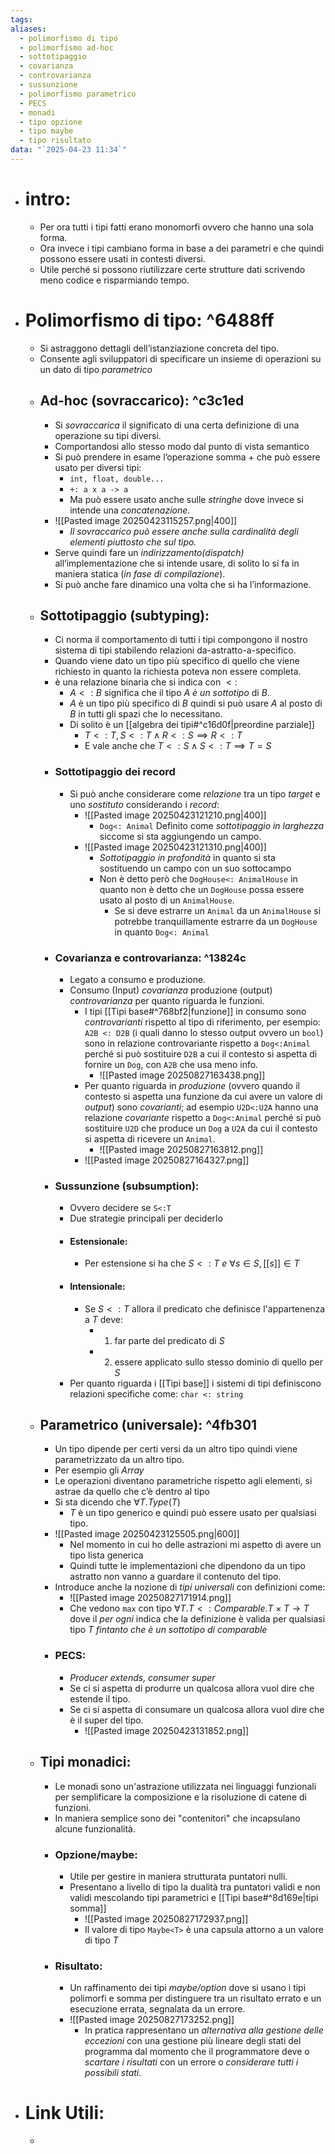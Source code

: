 ```yaml
---
tags:
aliases:
  - polimorfismo di tipo
  - polimorfismo ad-hoc
  - sottotipaggio
  - covarianza
  - controvarianza
  - sussunzione
  - polimorfismo parametrico
  - PECS
  - monadi
  - tipo opzione
  - tipo maybe
  - tipo risultato
data: "`2025-04-23 11:34`"
---
```

- # intro:
	- Per ora tutti i tipi fatti erano monomorfi ovvero che hanno una sola forma.
	- Ora invece i tipi cambiano forma in base a dei parametri e che quindi possono essere usati in contesti diversi.
	- Utile perché si possono riutilizzare certe strutture dati scrivendo meno codice e risparmiando tempo.
- # Polimorfismo di tipo: ^6488ff
	- Si astraggono dettagli dell’istanziazione concreta del tipo.
	- Consente agli sviluppatori di specificare un insieme di operazioni su un dato di tipo _parametrico_ 
	- ## Ad-hoc (sovraccarico): ^c3c1ed
		- Si _sovraccarica_ il significato di una certa definizione di una operazione su tipi diversi.
		- Comportandosi allo stesso modo dal punto di vista semantico
		- Si può prendere in esame l’operazione somma $+$ che può essere usato per diversi tipi:
			- `int, float, double...`
			- `+: a x a -> a`
			- Ma può essere usato anche sulle _stringhe_ dove invece si intende una _concatenazione_.
		- ![[Pasted image 20250423115257.png|400]]
			- _Il sovraccarico può essere anche sulla cardinalità degli elementi piuttosto che sul tipo._
		- Serve quindi fare un _indirizzamento(dispatch)_ all’implementazione che si intende usare, di solito lo si fa in maniera statica (_in fase di compilazione_).
		- Si può anche fare dinamico una volta che si ha l’informazione.
	- ## Sottotipaggio (subtyping):
		- Ci norma il comportamento di tutti i tipi compongono il nostro sistema di tipi stabilendo relazioni da-astratto-a-specifico.
		- Quando viene dato un tipo più specifico di quello che viene richiesto in quanto la richiesta poteva non essere completa.
		- è una relazione binaria che si indica con $<:$ 
			- $A<:B$ significa che il tipo $A$ _è un sottotipo_ di $B$.
			- $A$ è un tipo più specifico di $B$ quindi si può usare $A$ al posto di $B$ in tutti gli spazi che lo necessitano.
			- Di solito è un [[algebra dei tipi#^c16d0f|preordine parziale]] 
				- $T<: T, S<: T \land R<: S \implies R<:T$
				- E vale anche che $T<: S \land S<: T \implies T=S$
		- ### Sottotipaggio dei record
			- Si può anche considerare come _relazione_ tra un tipo *target* e uno _sostituto_ considerando i _record_:
				- ![[Pasted image 20250423121210.png|400]]
					- `Dog<: Animal` Definito come _sottotipaggio in larghezza_ siccome si sta aggiungendo un campo.
				- ![[Pasted image 20250423121310.png|400]]
					- _Sottotipaggio in profondità_ in quanto si sta sostituendo un campo con un suo sottocampo
					- Non è detto però che `DogHouse<: AnimalHouse` in quanto non è detto che un `DogHouse` possa essere usato al posto di un `AnimalHouse`.
						- Se si deve estrarre un `Animal` da un `AnimalHouse` si potrebbe tranquillamente estrarre da un `DogHouse` in quanto `Dog<: Animal`
		- ### Covarianza e controvarianza: ^13824c
			- Legato a consumo e produzione.
			- Consumo (Input) _covarianza_ produzione (output) _controvarianza_ per quanto riguarda le funzioni. 
				- I tipi [[Tipi base#^768bf2|funzione]] in consumo sono _controvarianti_ rispetto al tipo di riferimento, per esempio: `A2B <: D2B` (i quali danno lo stesso output ovvero un `bool`) sono in relazione controvariante rispetto a `Dog<:Animal` perché si può sostituire `D2B` a cui il contesto si aspetta di fornire un `Dog`, con `A2B` che usa meno info.
					- ![[Pasted image 20250827163438.png]]
				- Per quanto riguarda in _produzione_ (ovvero quando il contesto si aspetta una funzione da cui avere un valore di _output_) sono _covarianti_; ad esempio `U2D<:U2A` hanno una relazione _covariante_ rispetto a  `Dog<:Animal` perché si può sostituire `U2D` che produce un `Dog` a `U2A` da cui il contesto si aspetta di ricevere un `Animal`.
					- ![[Pasted image 20250827163812.png]]
				- ![[Pasted image 20250827164327.png]]
		- ### Sussunzione (subsumption):
			- Ovvero decidere se `S<:T`
			- Due strategie principali per deciderlo
			- #### Estensionale:
				- Per estensione si ha che $S<: T \ e\ \forall s \in S, [[s]] \in T$
			- #### Intensionale:
				- Se $S<:T$ allora il predicato che definisce l'appartenenza a $T$ deve:
					- 1) far parte del predicato di $S$
					- 2) essere applicato sullo stesso dominio di quello per $S$ 
			- Per quanto riguarda i [[Tipi base]] i sistemi di tipi definiscono relazioni specifiche come: `char <: string`
	- ## Parametrico (universale): ^4fb301
		- Un tipo dipende per certi versi da un altro tipo quindi viene parametrizzato da un altro tipo.
		- Per esempio gli _Array_ 
		- Le operazioni diventano parametriche rispetto agli elementi, si astrae da quello che c’è dentro al tipo 
		- Si sta dicendo che $\forall T.Type(T)$ 
			- $T$ è un tipo generico e quindi può essere usato per qualsiasi tipo.
		- ![[Pasted image 20250423125505.png|600]]
			- Nel momento in cui ho delle astrazioni mi aspetto di avere un tipo lista generica 
			- Quindi tutte le implementazioni che dipendono da un tipo astratto non vanno a guardare il contenuto del tipo.
		- Introduce anche la nozione di _tipi universali_ con definizioni come:
			- ![[Pasted image 20250827171914.png]]
			- Che vedono `max` con tipo $\forall T.T<: Comparable.T\times T \to T$ dove il _per ogni_ indica che la definizione è valida per qualsiasi tipo $T$ _fintanto che è un sottotipo di comparable_
		- ### PECS:
			- _Producer extends, consumer super_
			- Se ci si aspetta di produrre un qualcosa allora vuol dire che estende il tipo.
			- Se ci si aspetta di consumare un qualcosa allora vuol dire che è il super del tipo.
				- ![[Pasted image 20250423131852.png]]
	- ## Tipi monadici:
		- Le monadi sono un'astrazione utilizzata nei linguaggi funzionali per semplificare la composizione e la risoluzione di catene di funzioni.
		- In maniera semplice sono dei "contenitori" che incapsulano alcune funzionalità.
		- ### Opzione/maybe:
			- Utile per gestire in maniera strutturata puntatori nulli.
			- Presentano a livello di tipo la dualità tra puntatori validi e non validi mescolando tipi parametrici e [[Tipi base#^8d169e|tipi somma]]
				- ![[Pasted image 20250827172937.png]]
				- Il valore di tipo `Maybe<T>` è una capsula attorno a un valore di tipo $T$
		- ### Risultato:
			- Un raffinamento dei tipi _maybe/option_ dove si usano i tipi polimorfi e somma per distinguere tra un risultato errato e un esecuzione errata, segnalata da un errore.
			- ![[Pasted image 20250827173252.png]]
				- In pratica rappresentano un _alternativa alla gestione delle eccezioni_ con una gestione più lineare degli stati del programma dal momento che il programmatore deve o _scartare i risultati_ con un errore o _considerare tutti i possibili stati_.
- # Link Utili:
	- 